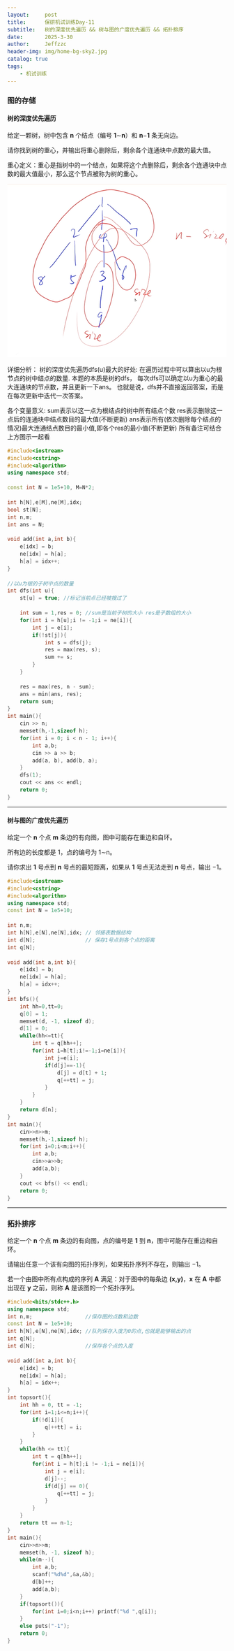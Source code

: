 ```yaml
---
layout:     post
title:      保研机试训练Day-11
subtitle:   树的深度优先遍历 && 树与图的广度优先遍历 && 拓扑排序
date:       2025-3-30
author:     Jeffzzc
header-img: img/home-bg-sky2.jpg
catalog: true
tags:
    - 机试训练
---
```

### 图的存储

#### 树的深度优先遍历

给定一颗树，树中包含 **n** 个结点（编号 **1**∼**n**）和 **n**−**1** 条无向边。

请你找到树的重心，并输出将重心删除后，剩余各个连通块中点数的最大值。

重心定义：重心是指树中的一个结点，如果将这个点删除后，剩余各个连通块中点数的最大值最小，那么这个节点被称为树的重心。

![pic1](../img/1743302830544.png "深搜")

详细分析：
树的深度优先遍历dfs(u)最大的好处: 在遍历过程中可以算出以u为根节点的树中结点的数量.
本题的本质是树的dfs， 每次dfs可以确定以u为重心的最大连通块的节点数，并且更新一下ans。
也就是说，dfs并不直接返回答案，而是在每次更新中迭代一次答案。

各个变量意义:
sum表示以这一点为根结点的树中所有结点个数
res表示删除这一点后的连通块中结点数目的最大值(不断更新)
ans表示所有(依次删除每个结点的情况)最大连通结点数目的最小值,即各个res的最小值(不断更新)
所有备注可结合上方图示一起看

```cpp
#include<iostream>
#include<cstring>
#include<algorithm>
using namespace std;

const int N = 1e5+10, M=N*2;

int h[N],e[M],ne[M],idx;
bool st[N];
int n,m;
int ans = N;

void add(int a,int b){
    e[idx] = b;
    ne[idx] = h[a];
    h[a] = idx++;
}

//以u为根的子树中点的数量
int dfs(int u){
    st[u] = true; //标记当前点已经被搜过了
  
    int sum = 1,res = 0; //sum是当前子树的大小 res是子数组的大小
    for(int i = h[u];i != -1;i = ne[i]){
        int j = e[i];
        if(!st[j]){
            int s = dfs(j);
            res = max(res, s);
            sum += s;
        } 
    }
  
    res = max(res, n - sum);
    ans = min(ans, res);
    return sum;
}
int main(){
    cin >> n;
    memset(h,-1,sizeof h);
    for(int i = 0; i < n - 1; i++){
        int a,b;
        cin >> a >> b;
        add(a, b), add(b, a);
    }
    dfs(1);
    cout << ans << endl;
    return 0;
}
```

---

#### 树与图的广度优先遍历

给定一个 **n** 个点 **m** 条边的有向图，图中可能存在重边和自环。

所有边的长度都是 1，点的编号为 1∼n。

请你求出 **1** 号点到 **n** 号点的最短距离，如果从 **1** 号点无法走到 **n** 号点，输出 −1。

```cpp
#include<iostream>
#include<cstring>
#include<algorithm>
using namespace std;
const int N = 1e5+10;

int n,m;
int h[N],e[N],ne[N],idx; // 邻接表数据结构
int d[N];                // 保存1号点到各个点的距离
int q[N];

void add(int a,int b){
    e[idx] = b;
    ne[idx] = h[a];
    h[a] = idx++;
}
int bfs(){
    int hh=0,tt=0;
    q[0] = 1;
    memset(d, -1, sizeof d);
    d[1] = 0;
    while(hh<=tt){
        int t = q[hh++];
        for(int i=h[t];i!=-1;i=ne[i]){
            int j=e[i];
            if(d[j]==-1){
                d[j] = d[t] + 1;
                q[++tt] = j;
            }
        }
    }
    return d[n];
}
int main(){
    cin>>n>>m;
    memset(h,-1,sizeof h);
    for(int i=0;i<m;i++){
        int a,b;
        cin>>a>>b;
        add(a,b);
    }
    cout << bfs() << endl;
    return 0;
}
```

---

### 拓扑排序

给定一个 **n** 个点 **m** 条边的有向图，点的编号是 **1** 到 **n**，图中可能存在重边和自环。

请输出任意一个该有向图的拓扑序列，如果拓扑序列不存在，则输出 −1。

若一个由图中所有点构成的序列 **A** 满足：对于图中的每条边 **(**x**,**y**)**，**x** 在 **A** 中都出现在 **y** 之前，则称 **A** 是该图的一个拓扑序列。

```cpp
#include<bits/stdc++.h>
using namespace std;
int n,m;                 //保存图的点数和边数
const int N = 1e5+10;
int h[N],e[N],ne[N],idx; //队列保存入度为0的点,也就是能够输出的点
int q[N];
int d[N];                //保存各个点的入度

void add(int a,int b){
    e[idx] = b;
    ne[idx] = h[a];
    h[a] = idx++;
}
int topsort(){
    int hh = 0, tt = -1;
    for(int i=1;i<=n;i++){
        if(!d[i]){
            q[++tt] = i;
        }
    }
    while(hh <= tt){
        int t = q[hh++];
        for(int i = h[t];i != -1;i = ne[i]){
            int j = e[i];
            d[j]--;
            if(d[j] == 0){
                q[++tt] = j;
            }
        }
    }
    return tt == n-1;
}
int main(){
    cin>>n>>m;
    memset(h, -1, sizeof h);
    while(m--){
        int a,b;
        scanf("%d%d",&a,&b);
        d[b]++;
        add(a,b);
    }
    if(topsort()){
        for(int i=0;i<n;i++) printf("%d ",q[i]);
    }
    else puts("-1");
    return 0;
}
```
